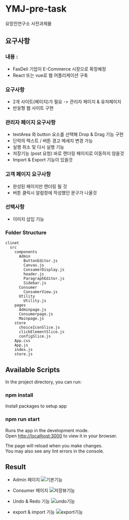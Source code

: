 # YMJ-pre-task
요망진연구소 사전과제물 

## 요구사항

### 내용 :

- FasDeli 기업이 E-Commerce 시장으로 확장예정
- React 또는 vue로 웹 어플리케이션 구축

### 요구사항

- 2개 사이트(페이지)가 필요 -> 관리자 페이지 & 유저페이지
- 반응형 웹 사이트 구현

### 관리자 페이지 요구사항

- textArea 와 button 요소를 선택해 Drop & Drag 기능 구현
- 단락의 텍스트 / 버튼 경고 메세지 변경 가능
- 실행 취소 및 다시 실행 기능
- 저장기능 (post 요청) 바로 랜더링 페이지로 이동하지 않을것 
- Import & Export 기능이 있을것 

### 고객 페이지 요구사항

- 완성된 페이지만 랜더링 될 것 
- 버튼 클릭시 알람창에 작성했던 문구가 나올것 

### 선택사항 
- 이미지 삽입 기능 

### Folder Structure

```
clinet
  src
    components
      Admin
        ButtonEditor.js
        Canvas.js
        ConsumerDisplay.js
        header.js
        ParagraphEditor.js
        Sidebar.js
      Consumer
        ConsumerView.js
      Utility
        Utility.js
    pages
      Adminpage.js
      Consumerpage.js
      Mainpage.js
    store
      choiceIconSlice.js
      clickElementSlice.js
      configSlice.js
    App.css
    App.js
    index.js
    store.js
```

## Available Scripts
In the project directory, you can run:

### npm install
Install packages to setup app

### npm run start
Runs the app in the development mode.\
Open [http://localhost:3000](http://localhost:3000) to view it in your browser.

The page will reload when you make changes.\
You may also see any lint errors in the console.

## Result 

- Admin 페이지 
![기본기능](https://user-images.githubusercontent.com/89363048/168965846-42ae540f-7eb1-44cb-aa7c-cdca7acfda39.gif)

- Consumer 페이지 
![저장뷰기능](https://user-images.githubusercontent.com/89363048/168966051-48f6a589-078b-4b9f-a238-b729962914bb.gif)

- Undo & Redo 기능 
![undo기능](https://user-images.githubusercontent.com/89363048/168966147-80dbdfad-ac58-465e-8867-b0efbc573871.gif)


- export & import 기능 
![export기능](https://user-images.githubusercontent.com/89363048/168966265-ab351cac-165f-4dcf-be69-ba3986a695f3.gif)


